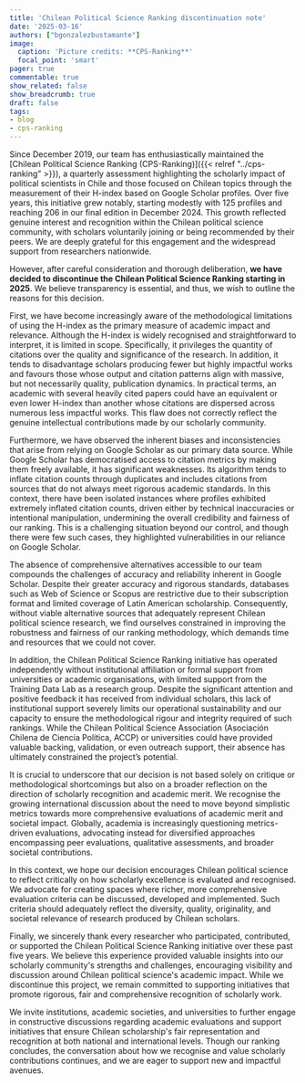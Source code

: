 ```yaml
---
title: 'Chilean Political Science Ranking discontinuation note'
date: '2025-03-16'
authors: ["bgonzalezbustamante"]
image:
  caption: 'Picture credits: **CPS-Ranking**'
  focal_point: 'smart'
pager: true
commentable: true
show_related: false
show_breadcrumb: true
draft: false
tags:
- blog
- cps-ranking
---
```


Since December 2019, our team has enthusiastically maintained the [Chilean Political Science Ranking (CPS-Ranking)]({{< relref "../cps-ranking" >}}), a quarterly assessment highlighting the scholarly impact of political scientists in Chile and those focused on Chilean topics through the measurement of their H-index based on Google Scholar profiles. Over five years, this initiative grew notably, starting modestly with 125 profiles and reaching 206 in our final edition in December 2024. This growth reflected genuine interest and recognition within the Chilean political science community, with scholars voluntarily joining or being recommended by their peers. We are deeply grateful for this engagement and the widespread support from researchers nationwide.

<!--more-->

However, after careful consideration and thorough deliberation, **we have decided to discontinue the Chilean Political Science Ranking starting in 2025**. We believe transparency is essential, and thus, we wish to outline the reasons for this decision.

First, we have become increasingly aware of the methodological limitations of using the H-index as the primary measure of academic impact and relevance. Although the H-index is widely recognised and straightforward to interpret, it is limited in scope. Specifically, it privileges the quantity of citations over the quality and significance of the research. In addition, it tends to disadvantage scholars producing fewer but highly impactful works and favours those whose output and citation patterns align with massive, but not necessarily quality, publication dynamics. In practical terms, an academic with several heavily cited papers could have an equivalent or even lower H-index than another whose citations are dispersed across numerous less impactful works. This flaw does not correctly reflect the genuine intellectual contributions made by our scholarly community.

Furthermore, we have observed the inherent biases and inconsistencies that arise from relying on Google Scholar as our primary data source. While Google Scholar has democratised access to citation metrics by making them freely available, it has significant weaknesses. Its algorithm tends to inflate citation counts through duplicates and includes citations from sources that do not always meet rigorous academic standards. In this context, there have been isolated instances where profiles exhibited extremely inflated citation counts, driven either by technical inaccuracies or intentional manipulation, undermining the overall credibility and fairness of our ranking. This is a challenging situation beyond our control, and though there were few such cases, they highlighted vulnerabilities in our reliance on Google Scholar.

The absence of comprehensive alternatives accessible to our team compounds the challenges of accuracy and reliability inherent in Google Scholar. Despite their greater accuracy and rigorous standards, databases such as Web of Science or Scopus are restrictive due to their subscription format and limited coverage of Latin American scholarship. Consequently, without viable alternative sources that adequately represent Chilean political science research, we find ourselves constrained in improving the robustness and fairness of our ranking methodology, which demands time and resources that we could not cover.

In addition, the Chilean Political Science Ranking initiative has operated independently without institutional affiliation or formal support from universities or academic organisations, with limited support from the Training Data Lab as a research group. Despite the significant attention and positive feedback it has received from individual scholars, this lack of institutional support severely limits our operational sustainability and our capacity to ensure the methodological rigour and integrity required of such rankings. While the Chilean Political Science Association (Asociación Chilena de Ciencia Política, ACCP) or universities could have provided valuable backing, validation, or even outreach support, their absence has ultimately constrained the project’s potential.

It is crucial to underscore that our decision is not based solely on critique or methodological shortcomings but also on a broader reflection on the direction of scholarly recognition and academic merit. We recognise the growing international discussion about the need to move beyond simplistic metrics towards more comprehensive evaluations of academic merit and societal impact. Globally, academia is increasingly questioning metrics-driven evaluations, advocating instead for diversified approaches encompassing peer evaluations, qualitative assessments, and broader societal contributions.

In this context, we hope our decision encourages Chilean political science to reflect critically on how scholarly excellence is evaluated and recognised. We advocate for creating spaces where richer, more comprehensive evaluation criteria can be discussed, developed and implemented. Such criteria should adequately reflect the diversity, quality, originality, and societal relevance of research produced by Chilean scholars.

Finally, we sincerely thank every researcher who participated, contributed, or supported the Chilean Political Science Ranking initiative over these past five years. We believe this experience provided valuable insights into our scholarly community's strengths and challenges, encouraging visibility and discussion around Chilean political science's academic impact. While we discontinue this project, we remain committed to supporting initiatives that promote rigorous, fair and comprehensive recognition of scholarly work.

We invite institutions, academic societies, and universities to further engage in constructive discussions regarding academic evaluations and support initiatives that ensure Chilean scholarship's fair representation and recognition at both national and international levels. Though our ranking concludes, the conversation about how we recognise and value scholarly contributions continues, and we are eager to support new and impactful avenues.
